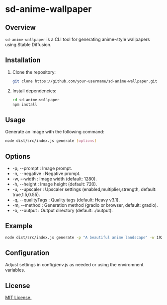 # sd-anime-wallpaper

## Overview

`sd-anime-wallpaper` is a CLI tool for generating anime-style wallpapers using Stable Diffusion.

## Installation

1. Clone the repository:
    ```bash
    git clone https://github.com/your-username/sd-anime-wallpaper.git
    ```
2. Install dependencies:
    ```bash
    cd sd-anime-wallpaper
    npm install
    ```

## Usage

Generate an image with the following command:

```bash
node dist/src/index.js generate [options]
```

## Options
* -p, --prompt <prompt>: Image prompt.
* -n, --negative <negative>: Negative prompt.
* -w, --width <width>: Image width (default: 1280).
* -h, --height <height>: Image height (default: 720).
* -u, --upscaler <upscaler>: Upscaler settings (enabled,multiplier,strength, default: true,1.5,0.55).
* -q, --qualityTags <qualityTags>: Quality tags (default: Heavy v3.1).
* -m, --method <method>: Generation method (gradio or browser, default: gradio).
* -o, --output <output>: Output directory (default: ./output).

## Example

```bash
node dist/src/index.js generate -p "A beautiful anime landscape" -w 1920 -h 1080 -u true,2.0,0.75 -q "Heavy v3.1" -m gradio -o ./images
```
## Configuration
Adjust settings in config/env.js as needed or using the enviromnent variables.

## License

[MIT License.](./LICENSE)
